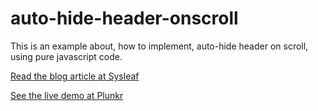 # auto-hide-header-onscroll

This is an example about, how to implement, auto-hide header on scroll, using pure javascript code.


[Read the blog article at Sysleaf](https://www.sysleaf.com/js-toggle-header-on-scroll/)

[See the live demo at Plunkr](https://plnkr.co/edit/REOTzZ?p=preview)
